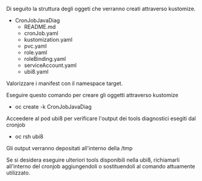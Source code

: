 Di seguito la struttura degli oggeti che verranno creati attraverso kustomize.


- CronJobJavaDiag
  - README.md
  - cronJob.yaml
  - kustomization.yaml
  - pvc.yaml
  - role.yaml
  - roleBinding.yaml
  - serviceAccount.yaml
  - ubi8.yaml

Valorizzare i manifest con il namespace target.

Eseguire questo comando per creare gli oggetti attraverso kustomize 

- oc create -k CronJobJavaDiag

Acceedere al pod ubi8 per verificare l'output dei tools diagnostici esegiti dal cronjob 

- oc rsh ubi8

Gli output verranno depositati all'interno della /tmp

Se si desidera eseguire ulteriori tools disponibili nella ubi8, richiamarli all'interno del cronjob aggiungendoli o sostituendoli al comando attuamente utilizzato.
